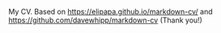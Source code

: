 My CV. Based on https://elipapa.github.io/markdown-cv/ and https://github.com/davewhipp/markdown-cv (Thank you!)
